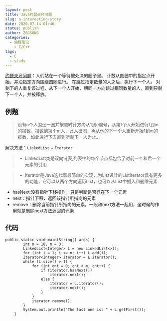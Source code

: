 ```yaml
---
layout: post
title: Java约瑟夫环问题
slug: a-interesting-story
date: 2020-07-14 01:46
status: publish
author: ZGGSONG
categories: 
  - 编程笔记
    - C/C++
tags: 
  - C
  - study
---
```


[约瑟夫环问题](https://zh.wikipedia.org/wiki/%E7%BA%A6%E7%91%9F%E5%A4%AB%E6%96%AF%E9%97%AE%E9%A2%98)：人们站在一个等待被处决的圈子里。 计数从圆圈中的指定点开始，并沿指定方向围绕圆圈进行。 在跳过指定数量的人之后，执行下一个人。 对剩下的人重复该过程，从下一个人开始，朝同一方向跳过相同数量的人，直到只剩下一个人，并被释放。

## 例题

> 设有n个人围坐一圈并按顺时针方向从1到n编号，从第1个人开始进行1到m的报数，报数到第个m人，此人出圈，再从他的下一个人重新开始1到m的报数，如此进行下去直到所剩下一人为止。

解决方法：`LinkedList` + `Iterator `

> - LinkedList类是双向链表,列表中的每个节点都包含了对前一个和后一个元素的引用
  

> - Iterator是Java迭代器最简单的实现，为List设计的ListIterator具有更多的功能，它可以从两个方向遍历List，也可以从List中插入和删除元素
  - hasNext:没有指针下移操作，只是判断是否存在下一个元素
  - next：指针下移，返回该指针所指向的元素
  - remove：删除当前指针所指向的元素，一般和next方法一起用，这时候的作用就是删除next方法返回的元素

## 代码

```
public static void main(String[] args) {
        int n = 10, m = 3;
        LinkedList<Integer> L = new LinkedList<>();
        for (int i = 1; i <= n; i++) L.add(i);
        Iterator<Integer> iterator = L.iterator();
        while (L.size() > 1) {
            for (int cnt = 0; cnt < m; cnt++) {
                if (iterator.hasNext())
                    iterator.next();
                else {
                    iterator = L.iterator();
                    iterator.next();
                }
            }
            iterator.remove();
        }
        System.out.println("The last one is: " + L.getFirst());
    }
```